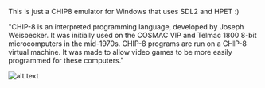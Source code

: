 This is just a CHIP8 emulator for Windows that uses SDL2 and HPET :)


"CHIP-8 is an interpreted programming language, developed by Joseph Weisbecker. It was initially used on the COSMAC VIP and Telmac 1800 8-bit microcomputers in the mid-1970s. CHIP-8 programs are run on a CHIP-8 virtual machine. It was made to allow video games to be more easily programmed for these computers."

![alt text](https://i.imgur.com/Ti2rtJN.png)
